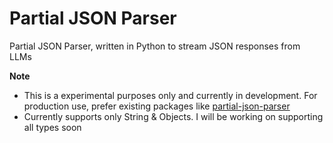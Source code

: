 # Partial JSON Parser
Partial JSON Parser, written in Python to stream JSON responses from LLMs

**Note**
- This is a experimental purposes only and currently in development. For production use, prefer existing packages like [partial-json-parser]([url](https://pypi.org/project/partial-json-parser/))
- Currently supports only String & Objects. I will be working on supporting all types soon
